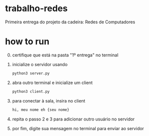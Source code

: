 # trabalho-redes
Primeira entrega do projeto da cadeira: Redes de Computadores

# how to run

0. certifique que está na pasta "1º entrega" no terminal
1. inicialize o servidor usando
   ```sh
   python3 server.py
   ```

2. abra outro terminal e inicialize um client
   
   ```sh
   python3 client.py
   ```
3. para conectar à sala, insira no client

   ```sh
   hi, meu nome eh {seu nome}
   ```

4. repita o passo 2 e 3 para adicionar outro usuário no servidor
5. por fim, digite sua mensagem no terminal para enviar ao servidor
